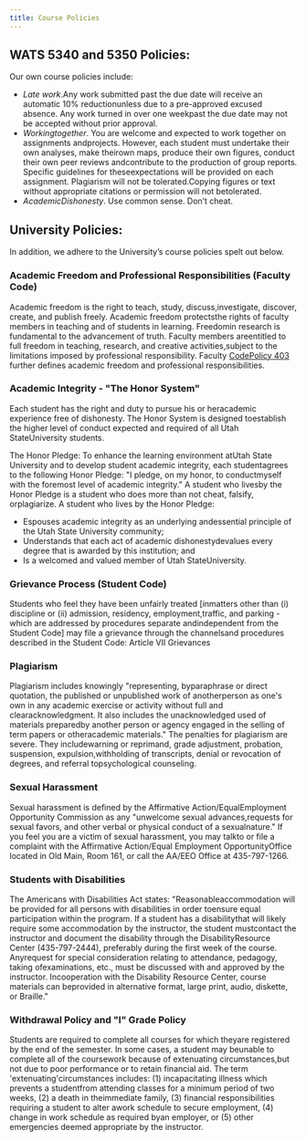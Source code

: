 ```yaml
---
title: Course Policies 
---
```


## WATS 5340 and 5350 Policies:

Our own course policies include:

* *Late work*.Any work submitted past the due date will receive an automatic 10% reductionunless due to a pre-approved excused absence. Any work turned in over one weekpast the due date may not be accepted without prior approval.
* *Workingtogether*. You are welcome and expected to work together on assignments andprojects. However, each student must undertake their own analyses, make theirown maps, produce their own figures, conduct their own peer reviews andcontribute to the production of group reports. Specific guidelines for theseexpectations will be provided on each assignment. Plagiarism will not be tolerated.Copying figures or text without appropriate citations or permission will not betolerated.
* *AcademicDishonesty*. Use common sense. Don’t cheat.

## University Policies:

In addition, we adhere to the University’s course policies spelt out below.

### Academic Freedom and Professional Responsibilities (Faculty Code)

Academic freedom is the right to teach, study, discuss,investigate, discover, create, and publish freely. Academic freedom protectsthe rights of faculty members in teaching and of students in learning. Freedomin research is fundamental to the advancement of truth. Faculty members areentitled to full freedom in teaching, research, and creative activities,subject to the limitations imposed by professional responsibility. Faculty [CodePolicy 403](https://www.usu.edu/policies/403/) further defines academic freedom and professional responsibilities.

 

### Academic Integrity - "The Honor System"

Each student has the right and duty to pursue his or heracademic experience free of dishonesty. The Honor System is designed toestablish the higher level of conduct expected and required of all Utah StateUniversity students.

The Honor Pledge: To enhance the learning environment atUtah State University and to develop student academic integrity, each studentagrees to the following Honor Pledge: "I pledge, on my honor, to conductmyself with the foremost level of academic integrity." A student who livesby the Honor Pledge is a student who does more than not cheat, falsify, orplagiarize. A student who lives by the Honor Pledge:

* Espouses academic integrity as an underlying andessential principle of the Utah State University community;
* Understands that each act of academic dishonestydevalues every degree that is awarded by this institution; and
* Is a welcomed and valued member of Utah StateUniversity.

### Grievance Process (Student Code)

Students who feel they have been unfairly treated [inmatters other than (i) discipline or (ii) admission, residency, employment,traffic, and parking - which are addressed by procedures separate andindependent from the Student Code] may file a grievance through the channelsand procedures described in the Student Code: Article VII Grievances

### Plagiarism

Plagiarism includes knowingly "representing, byparaphrase or direct quotation, the published or unpublished work of anotherperson as one's own in any academic exercise or activity without full and clearacknowledgment. It also includes the unacknowledged used of materials preparedby another person or agency engaged in the selling of term papers or otheracademic materials." The penalties for plagiarism are severe. They includewarning or reprimand, grade adjustment, probation, suspension, expulsion,withholding of transcripts, denial or revocation of degrees, and referral topsychological counseling.

### Sexual Harassment

Sexual harassment is defined by the Affirmative Action/EqualEmployment Opportunity Commission as any "unwelcome sexual advances,requests for sexual favors, and other verbal or physical conduct of a sexualnature." If you feel you are a victim of sexual harassment, you may talkto or file a complaint with the Affirmative Action/Equal Employment OpportunityOffice located in Old Main, Room 161, or call the AA/EEO Office at 435-797-1266.

### Students with Disabilities

The Americans with Disabilities Act states: "Reasonableaccommodation will be provided for all persons with disabilities in order toensure equal participation within the program. If a student has a disabilitythat will likely require some accommodation by the instructor, the student mustcontact the instructor and document the disability through the DisabilityResource Center (435-797-2444), preferably during the first week of the course. Anyrequest for special consideration relating to attendance, pedagogy, taking ofexaminations, etc., must be discussed with and approved by the instructor. Incooperation with the Disability Resource Center, course materials can beprovided in alternative format, large print, audio, diskette, or Braille."

### Withdrawal Policy and "I" Grade Policy

Students are required to complete all courses for which theyare registered by the end of the semester. In some cases, a student may beunable to complete all of the coursework because of extenuating circumstances,but not due to poor performance or to retain financial aid. The term 'extenuating'circumstances includes: (1) incapacitating illness which prevents a studentfrom attending classes for a minimum period of two weeks, (2) a death in theimmediate family, (3) financial responsibilities requiring a student to alter awork schedule to secure employment, (4) change in work schedule as required byan employer, or (5) other emergencies deemed appropriate by the instructor.